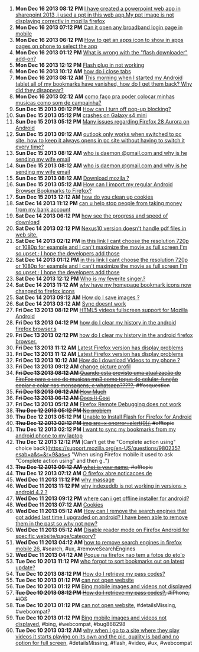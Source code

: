 1. **Mon Dec 16 2013 08:12 PM** [I have created a powerpoint web app in sharepoint 2013 ,i used a ppt in this web app.My ppt image is not displaying correctly in mozilla firefox](https://support.mozilla.org/en-US/questions/980666?esab=a&s=&r=0&as=s "I also had same problem with MAC and Windows ,but it is solved by using sil..")
1. **Mon Dec 16 2013 07:12 PM** [Can it open any broadband login page in mobile](https://support.mozilla.org/en-US/questions/980661?esab=a&s=&r=1&as=s "eg:")
1. **Mon Dec 16 2013 06:12 PM** [How to get an apps icon to show in apps pages on phone to select the app](https://support.mozilla.org/en-US/questions/980659?esab=a&s=&r=2&as=s "When I go to my apps icon on phone , the app icon I want to select is not t..")
1. **Mon Dec 16 2013 01:12 PM** [What is wrong with the "flash downloader" add-on?](https://support.mozilla.org/en-US/questions/980643?esab=a&s=&r=3&as=s "Just updated the app and now I'm unable to download any video. Please fix. ..")
1. **Mon Dec 16 2013 12:12 PM** [Flash plug in not working](https://support.mozilla.org/en-US/questions/980639?esab=a&s=&r=4&as=s "Hi I have downloaded flash player form adobe for android (flash 11.1) and I..")
1. **Mon Dec 16 2013 10:12 AM** [how do i close tabs](https://support.mozilla.org/en-US/questions/980624?esab=a&s=&r=5&as=s "Need to open information but have to close tab first. Font know how to clos..")
1. **Mon Dec 16 2013 08:12 AM** [This morning when I started my Android tablet all of my bookmarks have vanished, how do I get them back? Why did they disappear?](https://support.mozilla.org/en-US/questions/980605?esab=a&s=&r=6&as=s "Firefox crashed yesterday but restarted alright with bookmarks in place. Th..")
1. **Mon Dec 16 2013 02:12 AM** [como faço pra poder colocar minhas musicas como som de campainha?](https://support.mozilla.org/en-US/questions/980578?esab=a&s=&r=7&as=s "Nao consigo achar a opçao de colocar minhas musicas como opçao de campainha..")
1. **Sun Dec 15 2013 09:12 PM** [How can I turn off pop-up blocking?](https://support.mozilla.org/en-US/questions/980560?esab=a&s=&r=0&as=s "I'm trying to browse a certain website and file a claim but I can't do beca..")
1. **Sun Dec 15 2013 05:12 PM** [crashes on Galaxy s4 mini](https://support.mozilla.org/en-US/questions/979773?esab=a&s=&r=1&as=s "My phone crashed within a day of installing. Verizon person told me it was ..")
1. **Sun Dec 15 2013 05:12 PM** [Many issues regarding Firefox 28 Aurora on Android](https://support.mozilla.org/en-US/questions/980544?esab=a&s=&r=2&as=s "On my Samsung Galaxy S2 with Android 4.1.2 ever since I auto updated to ver..")
1. **Sun Dec 15 2013 09:12 AM** [outlook only works when switched to pc site. how to keep it always opens in pc site without having to switch it every time?](https://support.mozilla.org/en-US/questions/980517?esab=a&s=&r=3&as=s "cannot reply to e mail with outlook~hotmail unless it  is ib pc site. can t..")
1. **Sun Dec 15 2013 08:12 AM** [who is daemon @gmail.com and why is he sending my wife email](https://support.mozilla.org/en-US/questions/980510?esab=a&s=&r=4&as=s "Whois daemon @gmail .com")
1. **Sun Dec 15 2013 08:12 AM** [who is daemon @gmail.com and why is he sending my wife email](https://support.mozilla.org/en-US/questions/980509?esab=a&s=&r=5&as=s "Whois daemon @gmail .com")
1. **Sun Dec 15 2013 08:12 AM** [Download mozila ?](https://support.mozilla.org/en-US/questions/978497?esab=a&s=&r=6&as=s "Mozila")
1. **Sun Dec 15 2013 05:12 AM** [How can I import my regular Android Browser Bookmarks to Firefox?](https://support.mozilla.org/en-US/questions/980490?esab=a&s=&r=7&as=s "I want to have all of my bookmarks from my old/Google+ browser on Firefox a..")
1. **Sun Dec 15 2013 12:12 AM** [how do you clean up cookies](https://support.mozilla.org/en-US/questions/980482?esab=a&s=&r=8&as=s "im trying to clean up cookies on my samsung galaxy 7 2.0")
1. **Sat Dec 14 2013 11:12 PM** [can u help stop people from taking money from my bank account](https://support.mozilla.org/en-US/questions/980477?esab=a&s=&r=9&as=s "money has been taken from my bank account I need it to stop ino that fuckbo..")
1. **Sat Dec 14 2013 06:12 PM** [how see the progress and speed of download](https://support.mozilla.org/en-US/questions/980465?esab=a&s=&r=1&as=s "if I compare mozilla android and desktop version so my 1 question is why th..")
1. **Sat Dec 14 2013 02:12 PM** [Nexus10 version doesn't handle pdf files in web site.](https://support.mozilla.org/en-US/questions/980453?esab=a&s=&r=2&as=s "I have a new Nexus 10, and installed both Firefox and the Epson print app. ..")
1. **Sat Dec 14 2013 02:12 PM** [in this link I cant choose the resolution 720p or 1080p for example and I can't maximize the movie as full screen I'm so upset ; I hope the developers add those](https://support.mozilla.org/en-US/questions/980452?esab=a&s=&r=3&as=s "Duplicate of")
1. **Sat Dec 14 2013 01:12 PM** [in this link I cant choose the resolution 720p or 1080p for example and I can't maximize the movie as full screen I'm so upset ; I hope the developers add those](https://support.mozilla.org/en-US/questions/980451?esab=a&s=&r=4&as=s "in this link I cant choose the resolution 720p or 1080p for example and I c..")
1. **Sat Dec 14 2013 12:12 PM** [Who is my feverite singer.?](https://support.mozilla.org/en-US/questions/980446?esab=a&s=&r=5&as=s "Micheal Jackson.")
1. **Sat Dec 14 2013 11:12 AM** [why have my homepage bookmark icons now changed to firefox icons](https://support.mozilla.org/en-US/questions/980441?esab=a&s=&r=6&as=s "am running samsung tab2 and homepage icons became firefox icons overnight....")
1. **Sat Dec 14 2013 09:12 AM** [How do I save images ?](https://support.mozilla.org/en-US/questions/980424?esab=a&s=&r=7&as=s "i can get no option to save images")
1. **Sat Dec 14 2013 03:12 AM** [Sync doesnt work](https://support.mozilla.org/en-US/questions/980406?esab=a&s=&r=8&as=s "Hi,")
1. **Fri Dec 13 2013 08:12 PM** [HTML5 videos fullscreen support for Mozilla Android](https://support.mozilla.org/en-US/questions/980389?esab=a&s=&r=9&as=s "When trying to play HTML5 videos embedded on a webpage in Firefox Android, ..")
1. **Fri Dec 13 2013 04:12 PM** [how do I clear my history in the android firefox browser.s](https://support.mozilla.org/en-US/questions/980369?esab=a&s=&r=1&as=s "can't find a way to delete the history listings on my android phone withou ..")
1. **Fri Dec 13 2013 02:12 PM** [how do I clear my history in the android firefox browser.](https://support.mozilla.org/en-US/questions/980361?esab=a&s=&r=2&as=s "can't.")
1. **Fri Dec 13 2013 11:12 AM** [Latest Firefox version has display problems](https://support.mozilla.org/en-US/questions/980353?esab=a&s=&r=3&as=s "locking this thread as duplicate, please continue at")
1. **Fri Dec 13 2013 11:12 AM** [Latest Firefox version has display problems](https://support.mozilla.org/en-US/questions/980347?esab=a&s=&r=4&as=s "Hello guys,
There is a major issue with the latest Firefox version for Andr..")
1. **Fri Dec 13 2013 10:12 AM** [How do l download Videos to my phone ?](https://support.mozilla.org/en-US/questions/980340?esab=a&s=&r=5&as=s "my phone can't download videos")
1. **Fri Dec 13 2013 09:12 AM** [change picture profil](https://support.mozilla.org/en-US/questions/980331?esab=a&s=&r=0&as=s "how change picture profil..")
1. ~~**Fri Dec 13 2013 08:12 AM** [Quando esta previsto uma atualização do FireFox para o uso de musicas mp3 como toque de celular, função copiar e colar nas mensagens, e whatsapp?????](https://support.mozilla.org/en-US/questions/980321?esab=a&s=&r=1&as=s "Preciso do Wattss , copiar e colar mensagens e musica mp3 como toque!!!!"), #ffosquestion~~
1. ~~**Fri Dec 13 2013 06:12 AM** [How Much](https://support.mozilla.org/en-US/questions/980314?esab=a&s=&r=2&as=s "How Much does it cost")~~
1. ~~**Fri Dec 13 2013 06:12 AM** [Does It Cost](https://support.mozilla.org/en-US/questions/980313?esab=a&s=&r=3&as=s "How much is this going to cost")~~
1. **Fri Dec 13 2013 05:12 AM** [Firefox Remote Debugging does not work](https://support.mozilla.org/en-US/questions/980309?esab=a&s=&r=4&as=s "My hosting machine is Ubuntu 13.10 64 bit and my mobile device is Vodafone ..")
1. ~~**Thu Dec 12 2013 05:12 PM** [No problem](https://support.mozilla.org/en-US/questions/980262?esab=a&s=&r=5&as=s "真的没问题")~~
1. **Thu Dec 12 2013 05:12 PM** [Unable to Install Flash for Firefox for Android](https://support.mozilla.org/en-US/questions/980258?esab=a&s=&r=6&as=s "Cold someone provide me working instructions for downloading the flash plug..")
1. ~~**Thu Dec 12 2013 02:12 PM** [img src=x onerror=alert(0)/](https://support.mozilla.org/en-US/questions/980247?esab=a&s=&r=7&as=s "d"), #offtopic~~
1. **Thu Dec 12 2013 02:12 PM** [I want to sync my bookmarks from my android phone to my laptop](https://support.mozilla.org/en-US/questions/980244?esab=a&s=&r=8&as=s "I tried looking in the support section on mozilla however the directions it..")
1. **Thu Dec 12 2013 12:12 PM** [Can't get the "Complete action using" choice back](https://support.mozilla.org/en-US/questions/980235?esab=a&s=&r=9&as=s "When using Firefox mobile it used to ask "Complete action using" and then g..")
1. ~~**Thu Dec 12 2013 09:12 AM** [what is your name](https://support.mozilla.org/en-US/questions/980213?esab=a&s=&r=0&as=s "my name is raja husain"), #offtopic~~
1. **Thu Dec 12 2013 07:12 AM** [O firefox abre noticacoes de](https://support.mozilla.org/en-US/questions/980192?esab=a&s=&r=1&as=s "Trabalho com companhias de seguro e preciso estar conectado no site deles d..")
1. **Wed Dec 11 2013 11:12 PM** [why massage](https://support.mozilla.org/en-US/questions/980163?esab=a&s=&r=0&as=s "it is ok for relaxation")
1. **Wed Dec 11 2013 11:12 PM** [why indexeddb is not working in versions > android 4.2 ?](https://support.mozilla.org/en-US/questions/980160?esab=a&s=&r=1&as=s "upto androif 4.0.2 indexeddb is supporting that mean we can fatch data from..")
1. **Wed Dec 11 2013 09:12 PM** [where can i get offline installer for android?](https://support.mozilla.org/en-US/questions/980153?esab=a&s=&r=2&as=s "I want offline installer of latest version of firefox for android..!!
Pls h..")
1. **Wed Dec 11 2013 07:12 AM** [Cookies](https://support.mozilla.org/en-US/questions/980067?esab=a&s=&r=0&as=s "How do I enable my cookies? Can seem to find Main Menu to get to the settin..")
1. **Wed Dec 11 2013 05:12 AM** [How can I remove the search engines that got added last time I upgraded on android? I have been able to remove them in the past so why not now?](https://support.mozilla.org/en-US/questions/980053?esab=a&s=&r=1&as=s "I have always chosen FireFox because it has generally offered me options to..")
1. **Wed Dec 11 2013 05:12 AM** [Disable reader mode on Firefox Android for specific website/page/category?](https://support.mozilla.org/en-US/questions/980051?esab=a&s=&r=2&as=s "Hi!")
1. **Wed Dec 11 2013 04:12 AM** [how to remove search engines in firefox mobile 26](https://support.mozilla.org/en-US/questions/980049?esab=a&s=&r=3&as=s "With the update to firefox 26, another bunch of search engines I will never.."), #search, #ux, #removeSearchEngines
1. **Wed Dec 11 2013 04:12 AM** [Poque na firefox nao tem a fotos do eto'o](https://support.mozilla.org/en-US/questions/980046?esab=a&s=&r=4&as=s "Eu queria A firefox tivece fotos de jogadores de futbol")
1. **Tue Dec 10 2013 11:12 PM** [who forgot to sort bookmarks out on latest update?](https://support.mozilla.org/en-US/questions/980032?esab=a&s=&r=0&as=s "so...  I updated Firefox mobile lastnight and now ALL the bookmarks on my h..")
1. **Tue Dec 10 2013 08:12 PM** [How do I retrieve my pass codes?](https://support.mozilla.org/en-US/questions/980023?esab=a&s=&r=1&as=s "I know that my iPhone has to have my pass codes stored somewhere I just don..")
1. **Tue Dec 10 2013 01:12 PM** [can not open website](https://support.mozilla.org/en-US/questions/979998?esab=a&s=&r=2&as=s "can not sign in")
1. **Tue Dec 10 2013 01:12 PM** [Bing mobile images and videos not displayed](https://support.mozilla.org/en-US/questions/979993?esab=a&s=&r=3&as=s "title says it all
Go to")
1. ~~**Tue Dec 10 2013 08:12 PM** [How do I retrieve my pass codes?](https://support.mozilla.org/en-US/questions/980023?esab=a&s=&r=0&as=s "I know that my iPhone has to have my pass codes stored somewhere I just don.."), #iPhone, #iOS~~
1. **Tue Dec 10 2013 01:12 PM** [can not open website](https://support.mozilla.org/en-US/questions/979998?esab=a&s=&r=1&as=s "can not sign in"), #detailsMissing, #webcompat?
1. **Tue Dec 10 2013 01:12 PM** [Bing mobile images and videos not displayed](https://support.mozilla.org/en-US/questions/979993?esab=a&s=&r=2&as=s "title says it all
Go to"), #bing, #webcompat, #bug868298
1. **Tue Dec 10 2013 03:12 AM** [why when I go to a site where they play videos it starts playing on its own and the pic. quality is bad and no option for full screen](https://support.mozilla.org/en-US/questions/979941?esab=a&s=&r=3&as=s "help with this please can't I just use my default player"), #detailsMissing, #flash, #video, #ux, #webcompat
